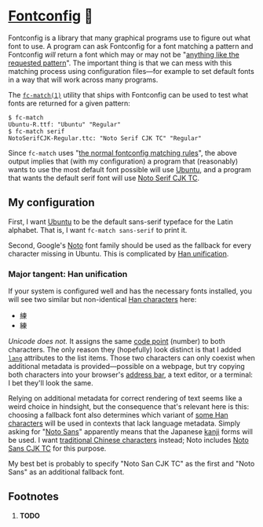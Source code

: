 # [Fontconfig][] 🤷

<!-- TODO
*   Add a footnote saying that this started as a comment explaining my `fonts.conf`...
-->

<!-- ## Concerning Fontconfig -->

Fontconfig<!-- (or is it fontconfig?<sup>[\[1\]](#user-content-footnote-1)</sup>) --> is a
library that many graphical programs use to figure out what font to use.  A program can
ask Fontconfig for a font matching a pattern and Fontconfig *will* return a font which may
or may not be "[anything like the requested pattern][`fonts-conf(5)`]".  The important
thing is that we can mess with this matching process using configuration files—for example
to set default fonts in a way that will work across many programs.

The [`fc-match(1)`][] utility that ships with Fontconfig can be used to test what fonts
are returned for a given pattern:

    $ fc-match
    Ubuntu-R.ttf: "Ubuntu" "Regular"
    $ fc-match serif
    NotoSerifCJK-Regular.ttc: "Noto Serif CJK TC" "Regular"

Since `fc-match` uses "[the normal fontconfig matching rules][`fc-match(1)`]", the above
output implies that (with my configuration) a program that (reasonably) wants to use the
most default font possible will use [Ubuntu][], and a program that wants the default serif
font will use [Noto Serif CJK TC][].

## My configuration

First, I want [Ubuntu][] to be the default sans-serif typeface for the Latin alphabet.
That is, I want `fc-match sans-serif` to print it.

<!-- Is character the correct term here?  What about symbol, glyph, grapheme, sign,
ideograph, ...-->
Second, Google's [Noto][] font family should be used as the fallback for every character
missing in Ubuntu.  This is complicated by [Han unification][]<!--, a controversial effort
by the authors of Unicode-->.

### Major tangent: Han unification

<!-- (This section is majorly tangential.) -->

If your system is configured well and has the necessary fonts installed, you will see two
similar but <!--distinct-->non-identical [Han characters][] here:

<!-- We can't use <span>.  Use a list as a workaround.  See
<https://github.com/github/markup/issues/245#issuecomment-245460087>. -->
<ul>
<li lang="zh">練</li>
<li lang="ja">練</li>
</ul>

*Unicode does not.*  It assigns the same [code point][] (number) to both characters.  The
only reason they (hopefully) look distinct is that I added [`lang`][] attributes to the
list items.  Those two characters can only coexist when additional metadata is
provided—possible on a webpage, but try copying both characters into your browser's
[address bar][], a text editor, or a terminal: I bet they'll look the same.

<!--
One result of Han unification is that simply specifying "Noto Sans" as a fallback font
means the choice which variant of [some Han characters][] is used in contexts that lack
additional metadata is implicit.
-->

<!-- The consequence of Han unification that's relevant here is this: -->
Relying on additional metadata for correct rendering of text seems like a weird choice in
hindsight, but the consequence that's relevant here is this:
choosing a fallback font<!-- for CJK--> also determines which variant of [some Han
characters][] will be used in contexts that lack language metadata.  Simply asking for
"[Noto Sans][]" apparently means that the Japanese [kanji][] forms will be used.  I
want<!-- the [traditional Chinese characters][] used in Taiwan--> [traditional Chinese
characters][] instead; Noto includes<!-- the--> [Noto Sans CJK TC][]<!-- font--> for this
purpose.

My best bet is probably to specify "Noto San CJK TC" as the first and "Noto Sans" as an
additional fallback font.

## Footnotes

<ol>
<li id="footnote-1"><b>TODO</b></li>
</ol>

[Fontconfig]: https://en.wikipedia.org/wiki/Fontconfig "Fontconfig - Wikipedia"
[`fonts-conf(5)`]: https://www.freedesktop.org/software/fontconfig/fontconfig-user.html
    "fonts-conf(5)"
[`fc-match(1)`]: https://linux.die.net/man/1/fc-match "fc-match(1)"
[Ubuntu]: https://en.wikipedia.org/wiki/Ubuntu_(typeface) "Ubuntu (typeface) - Wikipedia"
[Noto Serif CJK TC]: https://www.google.com/get/noto/#serif-hant "Google Noto Fonts"
[Noto]: https://en.wikipedia.org/wiki/Noto_fonts "Noto fonts - Wikipedia"
[Han unification]: https://en.wikipedia.org/wiki/Han_unification
    "Han unification - Wikipedia"
[Han characters]: https://en.wikipedia.org/wiki/Han_characters
    "Han characters - Wikipedia"
[code point]: https://en.wikipedia.org/wiki/Code_point "Code point - Wikipedia"
[`lang`]: https://developer.mozilla.org/en-US/docs/Web/HTML/Global_attributes/lang
    "lang - HTML | MDN"
[address bar]: https://en.wikipedia.org/wiki/Address_bar "Address bar - Wikipedia"
[some Han characters]: https://en.wikipedia.org/wiki/Variant_Chinese_character#Usage_in_computing
    "Variant Chinese character - Wikipedia"
[kanji]: https://en.wikipedia.org/wiki/Kanji
    "Kanji - Wikipedia"
[traditional Chinese characters]: https://en.wikipedia.org/wiki/Traditional_Chinese_characters
    "Traditional Chinese characters - Wikipedia"
[Noto Sans CJK TC]: https://www.google.com/get/noto/#sans-hant "Google Noto Fonts"
[Noto Sans]: https://www.google.com/get/noto/#sans-lgc "Google Noto Fonts"

